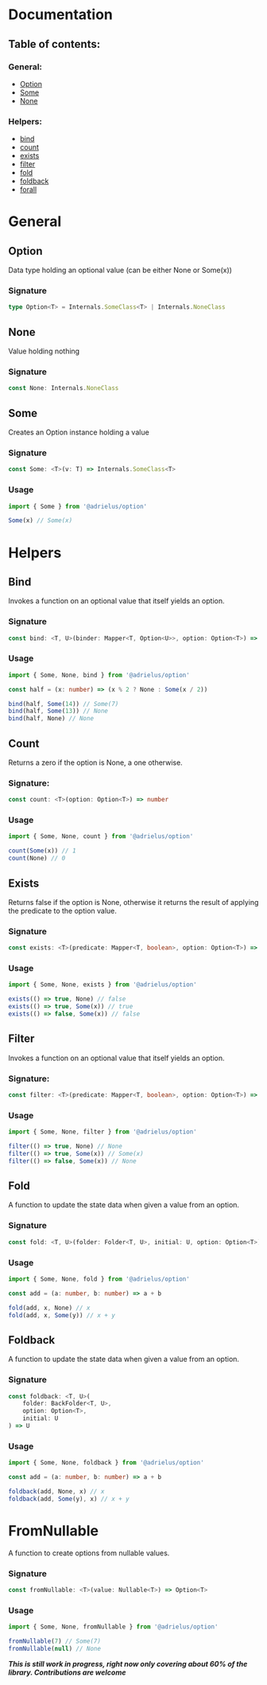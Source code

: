 # Documentation

## Table of contents:

### General:

-   [Option](#Option)
-   [Some](#Some)
-   [None](#None)

### Helpers:

-   [bind](#Bind)
-   [count](#Count)
-   [exists](#Exists)
-   [filter](#Filter)
-   [fold](#Fold)
-   [foldback](#Foldback)
-   [forall](#Forall)

# General

## Option

Data type holding an optional value (can be either None or Some(x))

### Signature

```ts
type Option<T> = Internals.SomeClass<T> | Internals.NoneClass
```

## None

Value holding nothing

### Signature

```ts
const None: Internals.NoneClass
```

## Some

Creates an Option instance holding a value

### Signature

```ts
const Some: <T>(v: T) => Internals.SomeClass<T>
```

### Usage

```ts
import { Some } from '@adrielus/option'

Some(x) // Some(x)
```

# Helpers

## Bind

Invokes a function on an optional value that itself yields an option.

### Signature

```ts
const bind: <T, U>(binder: Mapper<T, Option<U>>, option: Option<T>) => Option<U>
```

### Usage

```ts
import { Some, None, bind } from '@adrielus/option'

const half = (x: number) => (x % 2 ? None : Some(x / 2))

bind(half, Some(14)) // Some(7)
bind(half, Some(13)) // None
bind(half, None) // None
```

## Count

Returns a zero if the option is None, a one otherwise.

### Signature:

```ts
const count: <T>(option: Option<T>) => number
```

### Usage

```ts
import { Some, None, count } from '@adrielus/option'

count(Some(x)) // 1
count(None) // 0
```

## Exists

Returns false if the option is None, otherwise it returns the result of applying the predicate to the option value.

### Signature

```ts
const exists: <T>(predicate: Mapper<T, boolean>, option: Option<T>) => boolean
```

### Usage

```ts
import { Some, None, exists } from '@adrielus/option'

exists(() => true, None) // false
exists(() => true, Some(x)) // true
exists(() => false, Some(x)) // false
```

## Filter

Invokes a function on an optional value that itself yields an option.

### Signature:

```ts
const filter: <T>(predicate: Mapper<T, boolean>, option: Option<T>) => NoneClass
```

### Usage

```ts
import { Some, None, filter } from '@adrielus/option'

filter(() => true, None) // None
filter(() => true, Some(x)) // Some(x)
filter(() => false, Some(x)) // None
```

## Fold

A function to update the state data when given a value from an option.

### Signature

```ts
const fold: <T, U>(folder: Folder<T, U>, initial: U, option: Option<T>) => U
```

### Usage

```ts
import { Some, None, fold } from '@adrielus/option'

const add = (a: number, b: number) => a + b

fold(add, x, None) // x
fold(add, x, Some(y)) // x + y
```

## Foldback

A function to update the state data when given a value from an option.

### Signature

```ts
const foldback: <T, U>(
    folder: BackFolder<T, U>,
    option: Option<T>,
    initial: U
) => U
```

### Usage

```ts
import { Some, None, foldback } from '@adrielus/option'

const add = (a: number, b: number) => a + b

foldback(add, None, x) // x
foldback(add, Some(y), x) // x + y
```

# FromNullable

A function to create options from nullable values.

### Signature

```ts
const fromNullable: <T>(value: Nullable<T>) => Option<T>
```

### Usage

```ts
import { Some, None, fromNullable } from '@adrielus/option'

fromNullable(7) // Some(7)
fromNullable(null) // None
```

**_This is still work in progress, right now only covering about 60% of the library. Contributions are welcome_**
